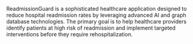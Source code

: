 ReadmissionGuard is a sophisticated healthcare application designed to reduce hospital readmission rates by leveraging advanced AI and graph database technologies. The primary goal is to help healthcare providers identify patients at high risk of readmission and implement targeted interventions before they require rehospitalization.
